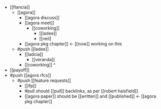 - [[flancia]]
  - [[agora]]
    - [[agora discuss]]
    - [[agora meet]]
      - [[coworking]]
        - [[ladee]]
        - [[neil]
    - [[agora pkg chapter]] <- [[now]] working on this
  - #push [[ladee]]
    - [[ladcia]]
      - [[veranda]]
    - [[coworking]] ^
- [[payoff]]
- #push [[agora rfcs]]
  - #push [[feature requests]]
    - [[ifp]]
    - #pull should [[pull]] backlinks, as per [[robert haisfield]]
    - [[agora paper]] should be [[written]] and [[published]] <- [[agora pkg chapter]]
